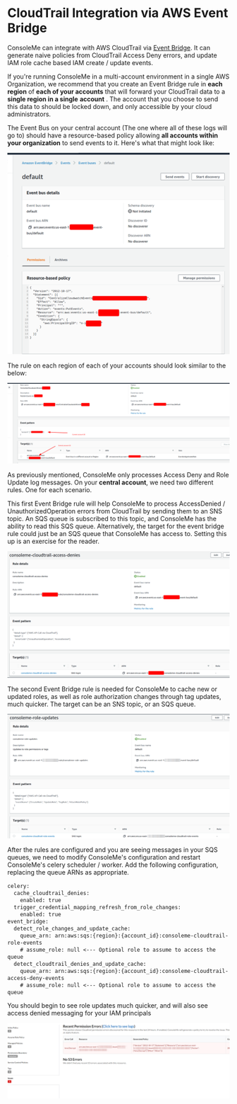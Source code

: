# CloudTrail Integration via AWS Event Bridge

ConsoleMe can integrate with AWS CloudTrail via [Event Bridge](https://docs.amazonaws.cn/en_us/eventbridge/latest/userguide/eb-service-event.html). It can generate naive policies from CloudTrail Access Deny errors, and update IAM role cache based IAM create / update events.

If you're running ConsoleMe in a multi-account environment in a single AWS Organization, we recommend that you create an Event Bridge rule in **each region** of **each of your accounts** that will forward your CloudTrail data to a **single region in a single** **account** . The account that you choose to send this data to should be locked down, and only accessible by your cloud administrators.

The Event Bus on your central account \(The one where all of these logs will go to\) should have a resource-based policy allowing **all accounts within your organization** to send events to it. Here's what that might look like:

![](../.gitbook/assets/image%20%2817%29.png)

The rule on each region of each of your accounts should look similar to the below:

![](../.gitbook/assets/image%20%2813%29.png)

As previously mentioned, ConsoleMe only processes Access Deny and Role Update log messages. On your **central account**, we need two different rules. One for each scenario.

This first Event Bridge rule will help ConsoleMe to process AccessDenied  / UnauthorizedOperation errors from CloudTrail by sending them to an SNS topic. An SQS queue is subscribed to this topic, and ConsoleMe has the ability to read this SQS queue. Alternatively, the target for the event bridge rule could just be an SQS queue that ConsoleMe has access to. Setting this up is an exercise for the reader.

![](../.gitbook/assets/image%20%2826%29.png)

The second Event Bridge rule is needed for ConsoleMe to cache new or updated roles, as well as role authorization changes through tag updates, much quicker. The target can be an SNS topic, or an SQS queue.

![](../.gitbook/assets/image%20%2829%29.png)

After the rules are configured and you are seeing messages in your SQS queues, we need to modify ConsoleMe's configuration and restart ConsoleMe's celery scheduler / worker. Add the following configuration, replacing the queue ARNs as appropriate.

```text
celery:
  cache_cloudtrail_denies:
    enabled: true
  trigger_credential_mapping_refresh_from_role_changes:
    enabled: true
event_bridge:
  detect_role_changes_and_update_cache:
    queue_arn: arn:aws:sqs:{region}:{account_id}:consoleme-cloudtrail-role-events
    # assume_role: null <--- Optional role to assume to access the queue
  detect_cloudtrail_denies_and_update_cache:
    queue_arn: arn:aws:sqs:{region}:{account_id}:consoleme-cloudtrail-access-deny-events
    # assume_role: null <--- Optional role to assume to access the queue

```

You should begin to see role updates much quicker, and will also see access denied messaging for your IAM principals

![](../.gitbook/assets/image%20%2825%29.png)

